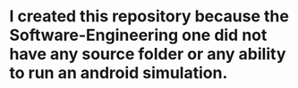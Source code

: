 # I created this repository because the Software-Engineering one did not have any source folder or any ability to run an android simulation.
